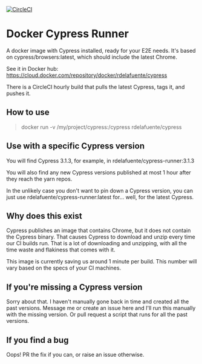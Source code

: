 [![CircleCI](https://circleci.com/gh/rupperyes/docker-cypress-runner.svg?style=svg)](https://circleci.com/gh/rupperyes/docker-cypress-runner)

# Docker Cypress Runner

A docker image with Cypress installed, ready for your E2E needs.
It's based on cypress/browsers:latest, which should include the latest Chrome.

See it in Docker hub: https://cloud.docker.com/repository/docker/rdelafuente/cypress

There is a CircleCI hourly build that pulls the latest Cypress, tags it, and pushes it.

## How to use

> docker run -v /my/project/cypress:/cypress rdelafuente/cypress

## Use with a specific Cypress version

You will find Cypress 3.1.3, for example, in rdelafuente/cypress-runner:3.1.3

You will also find any new Cypress versions published at most 1 hour after they reach the yarn repos.

In the unlikely case you don't want to pin down a Cypress version, you can just use rdelafuente/cypress-runner:latest for... well, for the latest Cypress.

## Why does this exist

Cypress publishes an image that contains Chrome, but it does not contain the Cypress binary.
That causes Cypress to download and unzip every time our CI builds run. That is a lot of downloading
and unzipping, with all the time waste and flakiness that comes with it.

This image is currently saving us around 1 minute per build. 
This number will vary based on the specs of your CI machines.

## If you're missing a Cypress version

Sorry about that. I haven't manually gone back in time and created all the past versions.
Message me or create an issue here and I'll run this manually with the missing version.
Or pull request a script that runs for all the past versions.

## If you find a bug

Oops! PR the fix if you can, or raise an issue otherwise.
